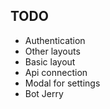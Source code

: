 ## TODO
- Authentication 
- Other layouts 
- Basic layout 
- Api connection
- Modal for settings
- Bot Jerry